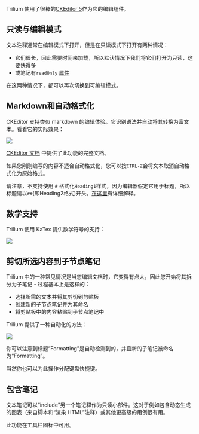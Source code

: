 Trilium 使用了很棒的[CKEditor 5](https://ckeditor.com/ckeditor-5/)作为它的编辑组件。

**只读与编辑模式**
-----------

文本注释通常在编辑模式下打开，但是在只读模式下打开有两种情况：

*   它们很长，因此需要时间来加载，所以默认情况下我们将它们打开为只读，这要快得多
*   或笔记有`readOnly` [属性](./属性.md)

在这两种情况下，都可以再次切换到可编辑模式。

**Markdown和自动格式化**
------------------

CKEditor 支持类似 markdown 的编辑体验。它识别语法并自动将其转换为富文本。看看它的实际效果：

![](gif/autoformat.gif)

[CKEditor 文档](https://ckeditor.com/docs/ckeditor5/latest/features/autoformat.html) 中提供了此功能的完整文档。

如果您刚刚编写的内容不适合自动格式化，您可以按`CTRL-Z`会将文本取消自动格式化为原始格式。

请注意，不支持使用 `#` 格式化`Heading1`样式，因为编辑器假定它用于标题，所以标题请以`##`(即Heading2格式)开头。[在这里](https://ckeditor.com/docs/ckeditor5/latest/features/headings.html#heading-levels)有详细解释。

**数学支持**
--------

Trilium 使用 KaTex 提供数学符号的支持：

![](gif/math.gif)

**剪切所选内容到子节点笔记**
----------------

Trilium 中的一种常见情况是当您编辑文档时，它变得有点大，因此您开始将其拆分为子笔记 - 过程基本上是这样的：

*   选择所需的文本并将其剪切到剪贴板
*   创建新的子节点笔记并为其命名
*   将剪贴板中的内容粘贴到子节点笔记中

Trilium 提供了一种自动化的方法：

![](gif/cut-to-subnote.gif)

你可以注意到标题“Formatting”是自动检测到的，并且新的子笔记被命名为“Formatting”。

当然你也可以为此操作分配键盘快捷键。

包含笔记
----

文本笔记可以“include”另一个笔记释作为只读小部件。这对于例如包含动态生成的图表（来自脚本和“渲染 HTML”注释）或其他更高级的用例很有用。

此功能在工具栏图标中可用。